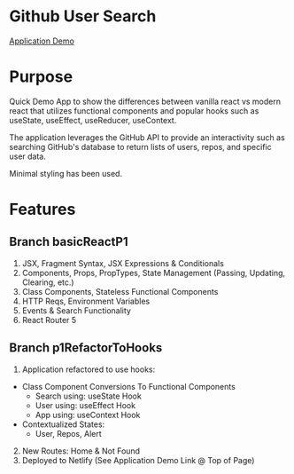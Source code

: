 # Github User Search
[Application Demo](https://gf111721.netlify.app/)

# Purpose
Quick Demo App to show the differences between vanilla react vs modern react that utilizes functional components and 
popular hooks such as useState, useEffect, useReducer, useContext. 

The application leverages the GitHub API to provide an interactivity such as searching GitHub's database to return
lists of users, repos, and specific user data.

Minimal styling has been used.

# Features

Branch basicReactP1
-------------------
1. JSX, Fragment Syntax, JSX Expressions & Conditionals
2. Components, Props, PropTypes, State Management (Passing, Updating, Clearing, etc.)
3. Class Components, Stateless Functional Components
4. HTTP Reqs, Environment Variables
5. Events & Search Functionality
6. React Router 5

Branch p1RefactorToHooks
------------------------
1. Application refactored to use hooks:
  * Class Component Conversions To Functional Components
    * Search using: useState Hook
    * User using: useEffect Hook
    * App using: useContext Hook
  * Contextualized States:
    * User, Repos, Alert
2. New Routes: Home & Not Found
3. Deployed to Netlify (See Application Demo Link @ Top of Page)
